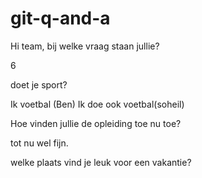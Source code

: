 # git-q-and-a

Hi team, bij welke vraag staan jullie?

6

doet je sport?

Ik voetbal (Ben)
Ik doe ook voetbal(soheil)

Hoe vinden jullie de opleiding toe nu toe?

tot nu wel fijn.

welke plaats vind je leuk voor een vakantie?
